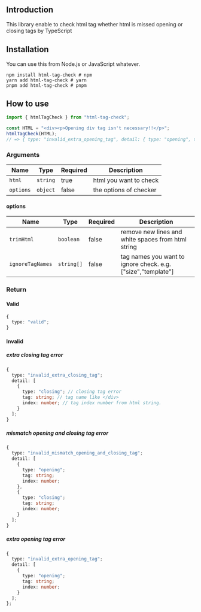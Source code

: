 ## Introduction

This library enable to check html tag whether html is missed opening or closing tags by TypeScript

## Installation

You can use this from Node.js or JavaScript whatever.

```shell
npm install html-tag-check # npm
yarn add html-tag-check # yarn
pnpm add html-tag-check # pnpm
```

## How to use

```ts
import { htmlTagCheck } from "html-tag-check";

const HTML = "<div><p>Opening div tag isn't necessary!!</p>";
htmlTagCheck(HTML);
// => { type: "invalid_extra_opening_tag", detail: { type: "opening", tag: "<div>", index: 0 } }
```

### Arguments

| Name      | Type     | Required | Description            |
| --------- | -------- | -------- | ---------------------- |
| `html`    | `string` | true     | html you want to check |
| `options` | `object` | false    | the options of checker |

#### options

| Name             | Type       | Required | Description                                                  |
| ---------------- | ---------- | -------- | ------------------------------------------------------------ |
| `trimHtml`       | `boolean`  | false    | remove new lines and white spaces from html string           |
| `ignoreTagNames` | `string[]` | false    | tag names you want to ignore check. e.g. ["size","template"] |

### Return

#### Valid

```ts
{
  type: "valid";
}
```

#### Invalid

##### extra closing tag error

```ts
{
  type: "invalid_extra_closing_tag";
  detail: [
    {
      type: "closing"; // closing tag error
      tag: string; // tag name like </div>
      index: number; // tag index number from html string.
    }
  ];
}
```

##### mismatch opening and closing tag error

```ts
{
  type: "invalid_mismatch_opening_and_closing_tag";
  detail: [
    {
      type: "opening";
      tag: string;
      index: number;
    },
    {
      type: "closing";
      tag: string;
      index: number;
    }
  ];
}
```

##### extra opening tag error

```ts
{
  type: "invalid_extra_opening_tag";
  detail: [
    {
      type: "opening";
      tag: string;
      index: number;
    }
  ];
};
```
